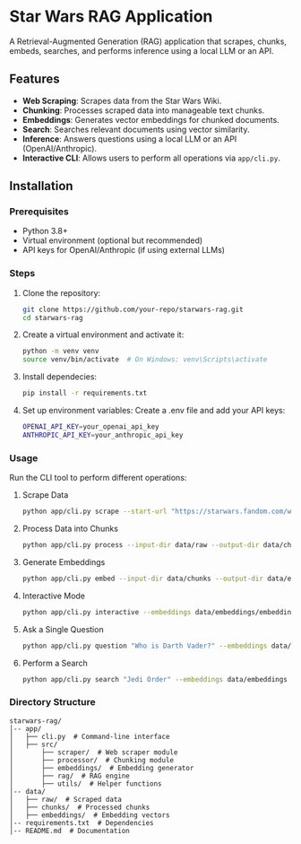 # Star Wars RAG Application

A Retrieval-Augmented Generation (RAG) application that scrapes, chunks, embeds, searches, and performs inference using a local LLM or an API.

## Features
- **Web Scraping**: Scrapes data from the Star Wars Wiki.
- **Chunking**: Processes scraped data into manageable text chunks.
- **Embeddings**: Generates vector embeddings for chunked documents.
- **Search**: Searches relevant documents using vector similarity.
- **Inference**: Answers questions using a local LLM or an API (OpenAI/Anthropic).
- **Interactive CLI**: Allows users to perform all operations via `app/cli.py`.

## Installation

### Prerequisites
- Python 3.8+
- Virtual environment (optional but recommended)
- API keys for OpenAI/Anthropic (if using external LLMs)

### Steps
1. Clone the repository:
   ```bash
   git clone https://github.com/your-repo/starwars-rag.git
   cd starwars-rag
    ```

2. Create a virtual environment and activate it:
    ```bash
    python -m venv venv
    source venv/bin/activate  # On Windows: venv\Scripts\activate
    ```

3. Install dependecies:
    ```bash
    pip install -r requirements.txt
    ```

4. Set up environment variables: Create a .env file and add your API keys:
    ```bash
    OPENAI_API_KEY=your_openai_api_key
    ANTHROPIC_API_KEY=your_anthropic_api_key
    ```
### Usage

Run the CLI tool to perform different operations:

1. Scrape Data
    ```bash
    python app/cli.py scrape --start-url "https://starwars.fandom.com/wiki/Main_Page" --max-pages 100 --output-dir data/raw
    ```

2. Process Data into Chunks
    ```bash
    python app/cli.py process --input-dir data/raw --output-dir data/chunks --chunk-size 512 --overlap 128
    ```

3. Generate Embeddings
    ```bash
    python app/cli.py embed --input-dir data/chunks --output-dir data/embeddings --model llama3.2 --batch-size 32
    ```

4. Interactive Mode
    ```bash
    python app/cli.py interactive --embeddings data/embeddings/embeddings.pkl --provider local --model llama3.2 --top-k 5
    ```

5. Ask a Single Question
    ```bash
    python app/cli.py question "Who is Darth Vader?" --embeddings data/embeddings --provider openai --model gpt-4
    ```

6. Perform a Search
    ```bash
    python app/cli.py search "Jedi Order" --embeddings data/embeddings --top-k 5
    ```

### Directory Structure

```
starwars-rag/
│-- app/
│   ├── cli.py  # Command-line interface
│   ├── src/
│       ├── scraper/  # Web scraper module
│       ├── processor/  # Chunking module
│       ├── embeddings/  # Embedding generator
│       ├── rag/  # RAG engine
│       ├── utils/  # Helper functions
│-- data/
│   ├── raw/  # Scraped data
│   ├── chunks/  # Processed chunks
│   ├── embeddings/  # Embedding vectors
│-- requirements.txt  # Dependencies
│-- README.md  # Documentation
```
